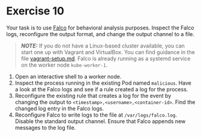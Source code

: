 # Exercise 10

Your task is to use [Falco](https://falco.org/docs) for behavioral analysis purposes. Inspect the Falco logs, reconfigure the output format, and change the output channel to a file.

> **_NOTE:_** If you do not have a Linux-based cluster available, you can start one up with Vagrant and VirtualBox. You can find guidance in the file [vagrant-setup.md](../common/vagrant-setup.md). Falco is already running as a systemd service on the worker node `kube-worker-1`.

1. Open an interactive shell to a worker node.
2. Inspect the process running in the existing Pod named `malicious`. Have a look at the Falco logs and see if a rule created a log for the process.
3. Reconfigure the existing rule that creates a log for the event by changing the output to `<timestamp>,<username>,<container-id>`. Find the changed log entry in the Falco logs.
4. Reconfigure Falco to write logs to the file at `/var/logs/falco.log`. Disable the standard output channel. Ensure that Falco appends new messages to the log file.